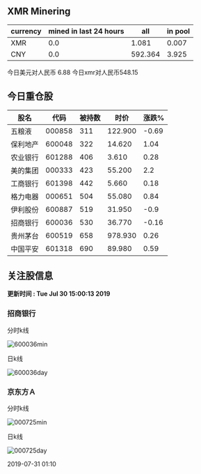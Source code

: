 ## XMR Minering

|currency|mined in last 24 hours|all|in pool|
|---|---|---|---|
|XMR|0.0|1.081|0.007|
|CNY|0.0|592.364|3.925|

今日美元对人民币 6.88	今日xmr对人民币548.15


## 今日重仓股 

|股名|代码|被持数|时价|涨跌%|
|---|---|---|---|---|
|五粮液|000858|311|122.900|-0.69|
|保利地产|600048|322|14.620|1.04|
|农业银行|601288|406|3.610|0.28|
|美的集团|000333|423|55.200|2.2|
|工商银行|601398|442|5.660|0.18|
|格力电器|000651|504|55.080|0.84|
|伊利股份|600887|519|31.950|-0.9|
|招商银行|600036|530|36.770|-0.16|
|贵州茅台|600519|658|978.930|0.26|
|中国平安|601318|690|89.980|0.59|

## 关注股信息
**更新时间 : Tue Jul 30 15:00:13 2019**
### 招商银行 
分时k线

![600036min](http://image.sinajs.cn/newchart/min/n/sh600036.gif)

日k线

![600036day](http://image.sinajs.cn/newchart/daily/n/sh600036.gif)

### 京东方Ａ 
分时k线

![000725min](http://image.sinajs.cn/newchart/min/n/sz000725.gif)

日k线

![000725day](http://image.sinajs.cn/newchart/daily/n/sz000725.gif)

2019-07-31 01:10